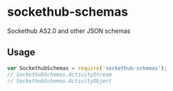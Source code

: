 # sockethub-schemas

Sockethub AS2.0 and other JSON schemas

## Usage

```javascript
var SockethubSchemas = require('sockethub-schemas');
// SockethubSchemas.ActivityStream
// SockethubSchemas.ActivityObject
```
